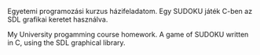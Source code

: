 Egyetemi programozási kurzus házifeladatom. Egy SUDOKU játék C-ben az SDL grafikai keretet használva.

My University progamming course homework. A game of SUDOKU written in C, using the SDL graphical library.
